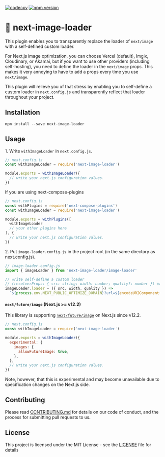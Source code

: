 [![codecov](https://codecov.io/gh/aiji42/next-image-loader/branch/main/graph/badge.svg?token=Y1M1LMIR7E)](https://codecov.io/gh/aiji42/next-image-loader)
[![npm version](https://badge.fury.io/js/next-image-loader.svg)](https://badge.fury.io/js/next-image-loader)

# :city_sunrise: next-image-loader

This plugin enables you to transparently replace the loader of `next/image` with a self-defined custom loader.

For Next.js image optimization, you can choose Vercel (default), Imgix, Cloudinary, or Akamai, but if you want to use other providers (including self-hosting), you need to define the loader in the `next/image` props. This makes it very annoying to have to add a props every time you use `next/image`.

This plugin will relieve you of that stress by enabling you to self-define a custom loader in `next.config.js` and transparently reflect that loader throughout your project.

## Installation

```
npm install --save next-image-loader
```

## Usage
1\. Write `withImageLoader` in `next.config.js`.
```js
// next.config.js
const withImageLoader = require('next-image-loader')

module.exports = withImageLoader({
  // write your next.js configuration values.
})
```

If you are using next-compose-plugins
```js
// next.config.js
const withPlugins = require('next-compose-plugins')
const withImageLoader = require('next-image-loader')

module.exports = withPlugins([
  withImageLoader
  // your other plugins here
], {
  // write your next.js configuration values.  
})
```

2\. Put `image-loader.config.js` in the project root (in the same directory as next.config.js).
```js
// image-loader.config.js
import { imageLoader } from 'next-image-loader/image-loader'

// write self-define a custom loader
// (resolverProps: { src: string; width: number; quality?: number }) => string
imageLoader.loader = ({ src, width, quality }) => 
  `${process.env.NEXT_PUBLIC_OPTIMIZE_DOMAIN}?url=${encodeURIComponent(src)}&w=${Math.min(width, 1080)}&q=${quality || 75}`
```

#### `next/future/image` (Next.js >= v12.2)

This library is supporting [`next/future/image`](https://nextjs.org/docs/api-reference/next/future/image) on Next.js since v12.2.

```js
// next.config.js
const withImageLoader = require('next-image-loader')

module.exports = withImageLoader({
  experimental: {
    images: {
      allowFutureImage: true,
    },
  },
  // write your next.js configuration values.
})
```

Note, however, that this is experimental and may become unavailable due to specification changes on the Next.js side.

## Contributing
Please read [CONTRIBUTING.md](https://github.com/aiji42/next-image-loader/blob/main/CONTRIBUTING.md) for details on our code of conduct, and the process for submitting pull requests to us.

## License
This project is licensed under the MIT License - see the [LICENSE](https://github.com/aiji42/next-image-loader/blob/main/LICENSE) file for details
